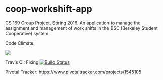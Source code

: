 # coop-workshift-app
CS 169 Group Project, Spring 2016. An application to manage the assignment and management of work shifts in the BSC (Berkeley Student Cooperative) system.

Code Climate:

<a href="https://codeclimate.com/github/rails/rails"><img src="https://codeclimate.com/github/rails/rails/badges/gpa.svg" /></a>

Travis CI:
Fixing
[![Build Status](https://travis-ci.com/momochanfitz/coop-workshift-app.svg?token=mXoUzqtZhTDaxsjJSzUf&branch=master)](https://travis-ci.com/momochanfitz/coop-workshift-app)

Pivotal Tracker:
https://www.pivotaltracker.com/projects/1545105
